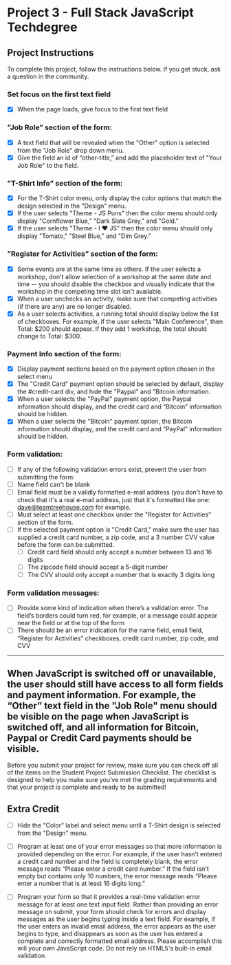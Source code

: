 # Project 3 - Full Stack JavaScript Techdegree

## Project Instructions

To complete this project, follow the instructions below. If you get stuck, ask a question in the community.


### Set focus on the first text field
- [x] When the page loads, give focus to the first text field
### ”Job Role” section of the form:
- [x] A text field that will be revealed when the "Other" option is selected from the "Job Role" drop down menu.
- [x] Give the field an id of “other-title,” and add the placeholder text of "Your Job Role" to the field.
### ”T-Shirt Info” section of the form:
- [x] For the T-Shirt color menu, only display the color options that match the design selected in the "Design" menu.
- [x] If the user selects "Theme - JS Puns" then the color menu should only display "Cornflower Blue," "Dark Slate Grey," and "Gold."
- [x] If the user selects "Theme - I ♥ JS" then the color menu should only display "Tomato," "Steel Blue," and "Dim Grey."
### ”Register for Activities” section of the form:
- [x] Some events are at the same time as others. If the user selects a workshop, don't allow selection of a workshop at the same date and time -- you should disable the checkbox and visually indicate that the workshop in the competing time slot isn't available.
- [x] When a user unchecks an activity, make sure that competing activities (if there are any) are no longer disabled.
- [x] As a user selects activities, a running total should display below the list of checkboxes. For example, if the user selects "Main Conference", then Total: $200 should appear. If they add 1 workshop, the total should change to Total: $300.
### Payment Info section of the form:
- [x] Display payment sections based on the payment option chosen in the select menu
- [x] The "Credit Card" payment option should be selected by default, display the #credit-card div, and hide the "Paypal" and "Bitcoin information.
- [x] When a user selects the "PayPal" payment option, the Paypal information should display, and the credit card and “Bitcoin” information should be hidden.
- [x] When a user selects the "Bitcoin" payment option, the Bitcoin information should display, and the credit card and “PayPal” information should be hidden.
### Form validation:
- [ ] If any of the following validation errors exist, prevent the user from submitting the form:
- [ ] Name field can't be blank
- [ ] Email field must be a validly formatted e-mail address (you don't have to check that it's a real e-mail address, just that it's formatted like one: dave@teamtreehouse.com for example.
- [ ] Must select at least one checkbox under the "Register for Activities" section of the form.
- [ ] If the selected payment option is "Credit Card," make sure the user has supplied a credit card number, a zip code, and a 3 number CVV value before the form can be submitted.
    - [ ] Credit card field should only accept a number between 13 and 16 digits
    - [ ] The zipcode field should accept a 5-digit number
    - [ ] The CVV should only accept a number that is exactly 3 digits long
### Form validation messages:
- [ ] Provide some kind of indication when there’s a validation error. The field’s borders could turn red, for example, or a message could appear near the field or at the top of the form
- [ ] There should be an error indication for the name field, email field, “Register for Activities” checkboxes, credit card number, zip code, and CVV
---

When JavaScript is switched off or unavailable, the user should still have access to all form fields and payment information. For example, the “Other” text field in the "Job Role" menu should be visible on the page when JavaScript is switched off, and all information for Bitcoin, Paypal or Credit Card payments should be visible.
---

Before you submit your project for review, make sure you can check off all of the items on the Student Project Submission Checklist. The checklist is designed to help you make sure you’ve met the grading requirements and that your project is complete and ready to be submitted!

## Extra Credit

- [ ] Hide the "Color" label and select menu until a T-Shirt design is selected from the "Design" menu.

- [ ] Program at least one of your error messages so that more information is provided depending on the error. For example, if the user hasn’t entered a credit card number and the field is completely blank, the error message reads “Please enter a credit card number.” If the field isn’t empty but contains only 10 numbers, the error message reads “Please enter a number that is at least 16 digits long.”

- [ ] Program your form so that it provides a real-time validation error message for at least one text input field. Rather than providing an error message on submit, your form should check for errors and display messages as the user begins typing inside a text field. For example, if the user enters an invalid email address, the error appears as the user begins to type, and disappears as soon as the user has entered a complete and correctly formatted email address. Please accomplish this will your own JavaScript code. Do not rely on HTML5's built-in email validation.
